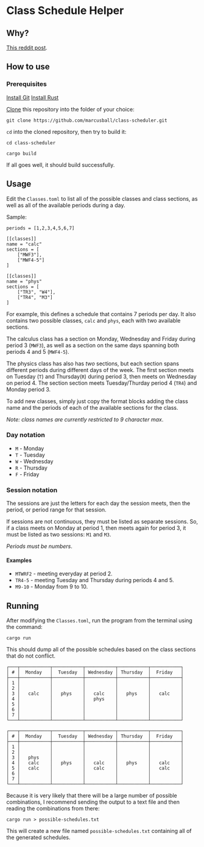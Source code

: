 # Class Schedule Helper

## Why?

[This reddit post](https://www.reddit.com/r/NoStupidQuestions/comments/6c3xcs/is_there_a_program_or_a_way_to_write_a_program/).

## How to use

### Prerequisites 

[Install Git](https://git-scm.com/)
[Install Rust](https://www.rust-lang.org/)

[Clone](https://help.github.com/articles/cloning-a-repository/) this repository into the folder of your choice:

```
git clone https://github.com/marcusball/class-scheduler.git
```

`cd` into the cloned repository, then try to build it:

```
cd class-scheduler

cargo build
```

If all goes well, it should build successfully. 

## Usage

Edit the `Classes.toml` to list all of the possible classes and class sections,
as well as all of the available periods during a day. 

Sample:

```
periods = [1,2,3,4,5,6,7]

[[classes]]
name = "calc"
sections = [
    ["MWF3"],
    ["MWF4-5"]
]

[[classes]]
name = "phys"
sections = [
    ["TR3", "W4"],
    ["TR4", "M3"]
]
```

For example, this defines a schedule that contains 7 periods per day. 
It also contains two possible classes, `calc` and `phys`, each with
two available sections.

The calculus class has a section on Monday, Wednesday and Friday during
period 3 (`MWF3`), as well as a section on the same days spanning both periods 
4 and 5 (`MWF4-5`). 

The physics class has also has *two* sections, but each section spans 
different periods during different days of the week. The first section 
meets on Tuesday (`T`) and Thursday(`R`) during period 3, then meets 
on Wednesday on period 4. The section section meets Tuesday/Thurday 
period 4 (`TR4`) and Monday period 3. 

To add new classes, simply just copy the format blocks adding the class name
and the periods of each of the available sections for the class.

*Note: class names are currently restricted to 9 character max*.

### Day notation

* `M` - Monday
* `T` - Tuesday
* `W` - Wednesday
* `R` - Thursday
* `F` - Friday

### Session notation

The sessions are just the letters for each day the session meets,
then the period, or period range for that session. 

If sessions are not continuous, they must be listed as separate sessions.
So, if a class meets on Monday at period 1, then meets again for period 3,
it must be listed as two sessions: `M1` and `M3`. 

*Periods must be numbers*.

#### Examples

* `MTWRF2` - meeting everyday at period 2. 
* `TR4-5` - meeting Tuesday and Thursday during periods 4 and 5. 
* `M9-10` - Monday from 9 to 10. 


## Running

After modifying the `Classes.toml`, run the program from the terminal 
using the command:

```
cargo run
```

This should dump all of the possible schedules based on the class sections
that do not conflict.

```
┌───┬───────────┬───────────┬───────────┬───────────┬───────────┐
│ # │  Monday   │  Tuesday  │ Wednesday │ Thursday  │  Friday   │
├───┼───────────┼───────────┼───────────┼───────────┼───────────┤
│ 1 │           │           │           │           │           │
│ 2 │           │           │           │           │           │
│ 3 │   calc    │   phys    │   calc    │   phys    │   calc    │
│ 4 │           │           │   phys    │           │           │
│ 5 │           │           │           │           │           │
│ 6 │           │           │           │           │           │
│ 7 │           │           │           │           │           │
└───┴───────────┴───────────┴───────────┴───────────┴───────────┘

┌───┬───────────┬───────────┬───────────┬───────────┬───────────┐
│ # │  Monday   │  Tuesday  │ Wednesday │ Thursday  │  Friday   │
├───┼───────────┼───────────┼───────────┼───────────┼───────────┤
│ 1 │           │           │           │           │           │
│ 2 │           │           │           │           │           │
│ 3 │   phys    │           │           │           │           │
│ 4 │   calc    │   phys    │   calc    │   phys    │   calc    │
│ 5 │   calc    │           │   calc    │           │   calc    │
│ 6 │           │           │           │           │           │
│ 7 │           │           │           │           │           │
└───┴───────────┴───────────┴───────────┴───────────┴───────────┘
```

Because it is very likely that there will be a large number of possible combinations,
I recommend sending the output to a text file and then reading the combinations from there:

```
cargo run > possible-schedules.txt
```

This will create a new file named `possible-schedules.txt` containing 
all of the generated schedules. 